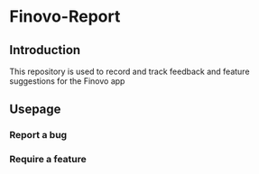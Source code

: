 # Finovo-Report
## Introduction

This repository is used to record and track feedback and feature suggestions for the Finovo app

## Usepage

### Report a bug

### Require a feature
